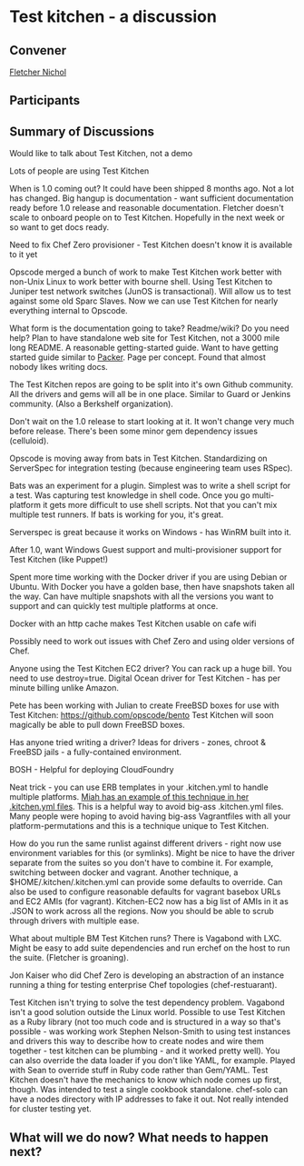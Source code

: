 Test kitchen - a discussion
===========================

## Convener

[Fletcher Nichol](https://twitter.com/fnichol)

## Participants

## Summary of Discussions

Would like to talk about Test Kitchen, not a demo

Lots of people are using Test Kitchen

When is 1.0 coming out?  It could have been shipped 8 months ago.  Not a lot has changed.  Big hangup is documentation - want sufficient documentation ready before 1.0 release and reasonable documentation.  Fletcher doesn't scale to onboard people on to Test Kitchen.  Hopefully in the next week or so want to get docs ready.

Need to fix Chef Zero provisioner - Test Kitchen doesn't know it is available to it yet

Opscode merged a bunch of work to make Test Kitchen work better with non-Unix Linux to work better with bourne shell.  Using Test Kitchen to Juniper test network switches (JunOS is transactional).  Will allow us to test against some old Sparc Slaves.  Now we can use Test Kitchen for nearly everything internal to Opscode.

What form is the documentation going to take?  Readme/wiki?  Do you need help?  Plan to have standalone web site for Test Kitchen, not a 3000 mile long README.  A reasonable getting-started guide.  Want to have getting started guide similar to [Packer](http://www.packer.io/intro).  Page per concept.  Found that almost nobody likes writing docs.

The Test Kitchen repos are going to be split into it's own Github community.  All the drivers and gems will all be in one place.  Similar to Guard or Jenkins community.  (Also a Berkshelf organization).

Don't wait on the 1.0 release to start looking at it.  It won't change very much before release.  There's been some minor gem dependency issues (celluloid).

Opscode is moving away from bats in Test Kitchen.  Standardizing on ServerSpec for integration testing (because engineering team uses RSpec).

Bats was an experiment for a plugin.  Simplest was to write a shell script for a test.  Was capturing test knowledge in shell code.  Once you go multi-platform it gets more difficult to use shell scripts.  Not that you can't mix multiple test runners.  If bats is working for you, it's great.

Serverspec is great because it works on Windows - has WinRM built into it.

After 1.0, want Windows Guest support and multi-provisioner support for Test Kitchen (like Puppet!)

Spent more time working with the Docker driver if you are using Debian or Ubuntu.  With Docker you have a golden base, then have snapshots taken all the way.  Can have multiple snapshots with all the versions you want to support and can quickly test multiple platforms at once.

Docker with an http cache makes Test Kitchen usable on cafe wifi

Possibly need to work out issues with Chef Zero and using older versions of Chef.

Anyone using the Test Kitchen EC2 driver?  You can rack up a huge bill.  You need to use destroy=true.  Digital Ocean driver for Test Kitchen - has per minute billing unlike Amazon.

Pete has been working with Julian to create FreeBSD boxes for use with Test Kitchen: https://github.com/opscode/bento  Test Kitchen will soon magically be able to pull down FreeBSD boxes.

Has anyone tried writing a driver?  Ideas for drivers - zones, chroot & FreeBSD jails - a fully-contained environment.

BOSH - Helpful for deploying CloudFoundry

Neat trick  - you can use ERB templates in your .kitchen.yml to handle multiple platforms.  [Miah has an example of this technique in her .kitchen.yml files](https://github.com/miah/chef-redis/blob/master/.kitchen.yml).  This is a helpful way to avoid big-ass .kitchen.yml files.  Many people were hoping to avoid having big-ass Vagrantfiles with all your platform-permutations and this is a technique unique to Test Kitchen.

How do you run the same runlist against different drivers - right now use environment variables for this (or symlinks).  Might be nice to have the driver separate from the suites so you don't have to combine it.  For example, switching between docker and vagrant.  Another technique, a $HOME/.kitchen/.kitchen.yml can provide some defaults to override.  Can also be used to configure reasonable defaults for vagrant basebox URLs and EC2 AMIs (for vagrant).  Kitchen-EC2 now has a big list of AMIs in it as .JSON to work across all the regions.  Now you should be able to scrub through drivers with multiple ease.

What about multiple BM Test Kitchen runs?  There is Vagabond with LXC.  Might be easy to add suite dependencies and run erchef on the host to run the suite.  (Fletcher is groaning).

Jon Kaiser who did Chef Zero is developing an abstraction of an instance running a thing for testing enterprise Chef topologies (chef-restuarant).

Test Kitchen isn't trying to solve the test dependency problem.  Vagabond isn't a good solution outside the Linux world.  Possible to use Test Kitchen as a Ruby library (not too much code and is structured in a way so that's possible - was working work Stephen Nelson-Smith to using test instances and drivers this way to describe how to create nodes and wire them together - test kitchen can be plumbing - and it worked pretty well).  You can also override the data loader if you don't like YAML, for example.  Played with Sean to override stuff in Ruby code rather than Gem/YAML.  Test Kitchen doesn't have the mechanics to know which node comes up first, though.   Was intended to test a single cookbook standalone.  chef-solo can have a nodes directory with IP addresses to fake it out.  Not really intended for cluster testing yet.

## What will we do now?  What needs to happen next?